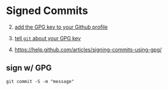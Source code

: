 # Signed Commits


2. [add the GPG key to your Github profile](https://help.github.com/articles/adding-a-new-gpg-key-to-your-github-account/)
3. [tell `git` about your GPG key](https://help.github.com/articles/telling-git-about-your-gpg-key/)

5. https://help.github.com/articles/signing-commits-using-gpg/

## sign w/ GPG

`git commit -S -m "message"`